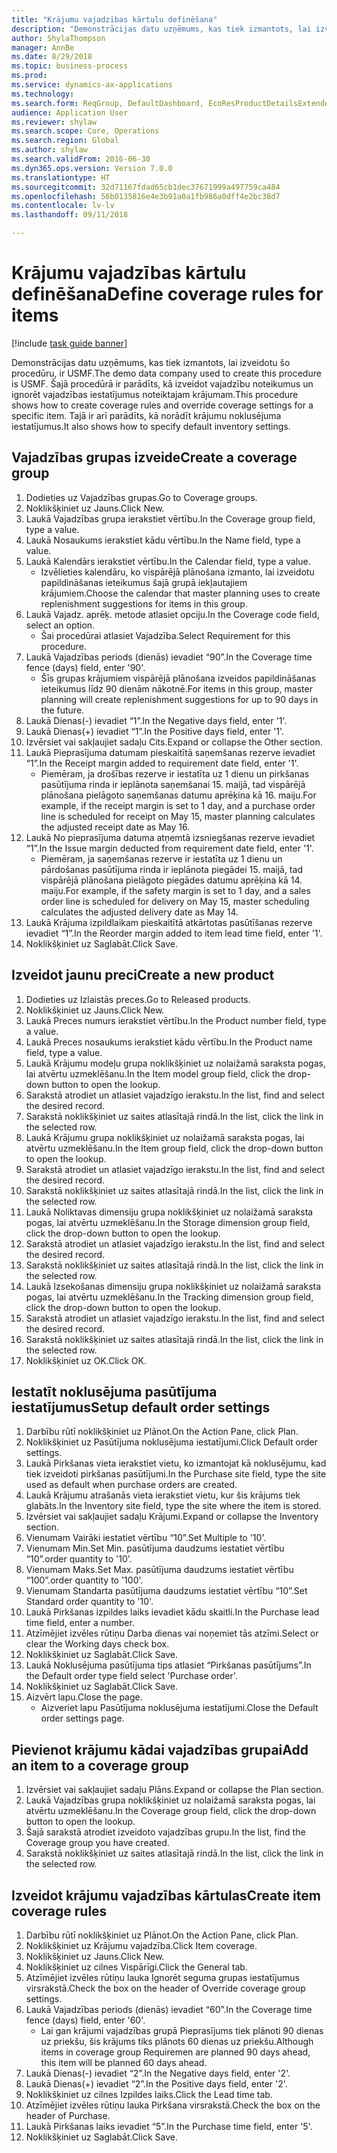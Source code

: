 ```yaml
--- 
title: "Krājumu vajadzības kārtulu definēšana"
description: "Demonstrācijas datu uzņēmums, kas tiek izmantots, lai izveidotu šo procedūru, ir USMF."
author: ShylaThompson
manager: AnnBe
ms.date: 8/29/2018
ms.topic: business-process
ms.prod: 
ms.service: dynamics-ax-applications
ms.technology: 
ms.search.form: ReqGroup, DefaultDashboard, EcoResProductDetailsExtended, EcoResProductCreate, InventItemOrderSetup, ReqItemTable
audience: Application User
ms.reviewer: shylaw
ms.search.scope: Core, Operations
ms.search.region: Global
ms.author: shylaw
ms.search.validFrom: 2016-06-30
ms.dyn365.ops.version: Version 7.0.0
ms.translationtype: HT
ms.sourcegitcommit: 32d71167fdad65cb1dec37671999a497759ca484
ms.openlocfilehash: 56b0135816e4e3b91a0a1fb986a0dff4e2bc38d7
ms.contentlocale: lv-lv
ms.lasthandoff: 09/11/2018

---
```

# <a name="define-coverage-rules-for-items"></a><span data-ttu-id="8d9ad-103">Krājumu vajadzības kārtulu definēšana</span><span class="sxs-lookup"><span data-stu-id="8d9ad-103">Define coverage rules for items</span></span>

[!include [task guide banner](../../includes/task-guide-banner.md)]

<span data-ttu-id="8d9ad-104">Demonstrācijas datu uzņēmums, kas tiek izmantots, lai izveidotu šo procedūru, ir USMF.</span><span class="sxs-lookup"><span data-stu-id="8d9ad-104">The demo data company used to create this procedure is USMF.</span></span> <span data-ttu-id="8d9ad-105">Šajā procedūrā ir parādīts, kā izveidot vajadzību noteikumus un ignorēt vajadzības iestatījumus noteiktajam krājumam.</span><span class="sxs-lookup"><span data-stu-id="8d9ad-105">This procedure shows how to create coverage rules and override coverage settings for a specific item.</span></span> <span data-ttu-id="8d9ad-106">Tajā ir arī parādīts, kā norādīt krājumu noklusējuma iestatījumus.</span><span class="sxs-lookup"><span data-stu-id="8d9ad-106">It also shows how to specify default inventory settings.</span></span>


## <a name="create-a-coverage-group"></a><span data-ttu-id="8d9ad-107">Vajadzības grupas izveide</span><span class="sxs-lookup"><span data-stu-id="8d9ad-107">Create a coverage group</span></span>
1. <span data-ttu-id="8d9ad-108">Dodieties uz Vajadzības grupas.</span><span class="sxs-lookup"><span data-stu-id="8d9ad-108">Go to Coverage groups.</span></span>
2. <span data-ttu-id="8d9ad-109">Noklikšķiniet uz Jauns.</span><span class="sxs-lookup"><span data-stu-id="8d9ad-109">Click New.</span></span>
3. <span data-ttu-id="8d9ad-110">Laukā Vajadzības grupa ierakstiet vērtību.</span><span class="sxs-lookup"><span data-stu-id="8d9ad-110">In the Coverage group field, type a value.</span></span>
4. <span data-ttu-id="8d9ad-111">Laukā Nosaukums ierakstiet kādu vērtību.</span><span class="sxs-lookup"><span data-stu-id="8d9ad-111">In the Name field, type a value.</span></span>
5. <span data-ttu-id="8d9ad-112">Laukā Kalendārs ierakstiet vērtību.</span><span class="sxs-lookup"><span data-stu-id="8d9ad-112">In the Calendar field, type a value.</span></span>
    * <span data-ttu-id="8d9ad-113">Izvēlieties kalendāru, ko vispārējā plānošana izmanto, lai izveidotu papildināšanas ieteikumus šajā grupā iekļautajiem krājumiem.</span><span class="sxs-lookup"><span data-stu-id="8d9ad-113">Choose the calendar that master planning uses to create replenishment suggestions for items in this group.</span></span>  
6. <span data-ttu-id="8d9ad-114">Laukā Vajadz. aprēķ. metode atlasiet opciju.</span><span class="sxs-lookup"><span data-stu-id="8d9ad-114">In the Coverage code field, select an option.</span></span>
    * <span data-ttu-id="8d9ad-115">Šai procedūrai atlasiet Vajadzība.</span><span class="sxs-lookup"><span data-stu-id="8d9ad-115">Select Requirement for this procedure.</span></span>  
7. <span data-ttu-id="8d9ad-116">Laukā Vajadzības periods (dienās) ievadiet “90”.</span><span class="sxs-lookup"><span data-stu-id="8d9ad-116">In the Coverage time fence (days) field, enter '90'.</span></span>
    * <span data-ttu-id="8d9ad-117">Šīs grupas krājumiem vispārējā plānošana izveidos papildināšanas ieteikumus līdz 90 dienām nākotnē.</span><span class="sxs-lookup"><span data-stu-id="8d9ad-117">For items in this group, master planning will create replenishment suggestions for up to 90 days in the future.</span></span>  
8. <span data-ttu-id="8d9ad-118">Laukā Dienas(-) ievadiet “1”.</span><span class="sxs-lookup"><span data-stu-id="8d9ad-118">In the Negative days field, enter '1'.</span></span>
9. <span data-ttu-id="8d9ad-119">Laukā Dienas(+) ievadiet “1”.</span><span class="sxs-lookup"><span data-stu-id="8d9ad-119">In the Positive days field, enter '1'.</span></span>
10. <span data-ttu-id="8d9ad-120">Izvērsiet vai sakļaujiet sadaļu Cits.</span><span class="sxs-lookup"><span data-stu-id="8d9ad-120">Expand or collapse the Other section.</span></span>
11. <span data-ttu-id="8d9ad-121">Laukā Pieprasījuma datumam pieskaitītā saņemšanas rezerve ievadiet “1”.</span><span class="sxs-lookup"><span data-stu-id="8d9ad-121">In the Receipt margin added to requirement date field, enter '1'.</span></span>
    * <span data-ttu-id="8d9ad-122">Piemēram, ja drošības rezerve ir iestatīta uz 1 dienu un pirkšanas pasūtījuma rinda ir ieplānota saņemšanai 15. maijā, tad vispārējā plānošana pielāgoto saņemšanas datumu aprēķina kā 16. maiju.</span><span class="sxs-lookup"><span data-stu-id="8d9ad-122">For example, if the receipt margin is set to 1 day, and a purchase order line is scheduled for receipt on May 15, master planning calculates the adjusted receipt date as May 16.</span></span>  
12. <span data-ttu-id="8d9ad-123">Laukā No pieprasījuma datuma atņemtā izsniegšanas rezerve ievadiet “1”.</span><span class="sxs-lookup"><span data-stu-id="8d9ad-123">In the Issue margin deducted from requirement date field, enter '1'.</span></span>
    * <span data-ttu-id="8d9ad-124">Piemēram, ja saņemšanas rezerve ir iestatīta uz 1 dienu un pārdošanas pasūtījuma rinda ir ieplānota piegādei 15. maijā, tad vispārējā plānošana pielāgoto piegādes datumu aprēķina kā 14. maiju.</span><span class="sxs-lookup"><span data-stu-id="8d9ad-124">For example, if the safety margin is set to 1 day, and a sales order line is scheduled for delivery on May 15, master scheduling calculates the adjusted delivery date as May 14.</span></span>  
13. <span data-ttu-id="8d9ad-125">Laukā Krājuma izpildlaikam pieskaitītā atkārtotas pasūtīšanas rezerve ievadiet “1”.</span><span class="sxs-lookup"><span data-stu-id="8d9ad-125">In the Reorder margin added to item lead time field, enter '1'.</span></span>
14. <span data-ttu-id="8d9ad-126">Noklikšķiniet uz Saglabāt.</span><span class="sxs-lookup"><span data-stu-id="8d9ad-126">Click Save.</span></span>

## <a name="create-a-new-product"></a><span data-ttu-id="8d9ad-127">Izveidot jaunu preci</span><span class="sxs-lookup"><span data-stu-id="8d9ad-127">Create a new product</span></span>
1. <span data-ttu-id="8d9ad-128">Dodieties uz Izlaistās preces.</span><span class="sxs-lookup"><span data-stu-id="8d9ad-128">Go to Released products.</span></span>
2. <span data-ttu-id="8d9ad-129">Noklikšķiniet uz Jauns.</span><span class="sxs-lookup"><span data-stu-id="8d9ad-129">Click New.</span></span>
3. <span data-ttu-id="8d9ad-130">Laukā Preces numurs ierakstiet vērtību.</span><span class="sxs-lookup"><span data-stu-id="8d9ad-130">In the Product number field, type a value.</span></span>
4. <span data-ttu-id="8d9ad-131">Laukā Preces nosaukums ierakstiet kādu vērtību.</span><span class="sxs-lookup"><span data-stu-id="8d9ad-131">In the Product name field, type a value.</span></span>
5. <span data-ttu-id="8d9ad-132">Laukā Krājumu modeļu grupa noklikšķiniet uz nolaižamā saraksta pogas, lai atvērtu uzmeklēšanu.</span><span class="sxs-lookup"><span data-stu-id="8d9ad-132">In the Item model group field, click the drop-down button to open the lookup.</span></span>
6. <span data-ttu-id="8d9ad-133">Sarakstā atrodiet un atlasiet vajadzīgo ierakstu.</span><span class="sxs-lookup"><span data-stu-id="8d9ad-133">In the list, find and select the desired record.</span></span>
7. <span data-ttu-id="8d9ad-134">Sarakstā noklikšķiniet uz saites atlasītajā rindā.</span><span class="sxs-lookup"><span data-stu-id="8d9ad-134">In the list, click the link in the selected row.</span></span>
8. <span data-ttu-id="8d9ad-135">Laukā Krājumu grupa noklikšķiniet uz nolaižamā saraksta pogas, lai atvērtu uzmeklēšanu.</span><span class="sxs-lookup"><span data-stu-id="8d9ad-135">In the Item group field, click the drop-down button to open the lookup.</span></span>
9. <span data-ttu-id="8d9ad-136">Sarakstā atrodiet un atlasiet vajadzīgo ierakstu.</span><span class="sxs-lookup"><span data-stu-id="8d9ad-136">In the list, find and select the desired record.</span></span>
10. <span data-ttu-id="8d9ad-137">Sarakstā noklikšķiniet uz saites atlasītajā rindā.</span><span class="sxs-lookup"><span data-stu-id="8d9ad-137">In the list, click the link in the selected row.</span></span>
11. <span data-ttu-id="8d9ad-138">Laukā Noliktavas dimensiju grupa noklikšķiniet uz nolaižamā saraksta pogas, lai atvērtu uzmeklēšanu.</span><span class="sxs-lookup"><span data-stu-id="8d9ad-138">In the Storage dimension group field, click the drop-down button to open the lookup.</span></span>
12. <span data-ttu-id="8d9ad-139">Sarakstā atrodiet un atlasiet vajadzīgo ierakstu.</span><span class="sxs-lookup"><span data-stu-id="8d9ad-139">In the list, find and select the desired record.</span></span>
13. <span data-ttu-id="8d9ad-140">Sarakstā noklikšķiniet uz saites atlasītajā rindā.</span><span class="sxs-lookup"><span data-stu-id="8d9ad-140">In the list, click the link in the selected row.</span></span>
14. <span data-ttu-id="8d9ad-141">Laukā Izsekošanas dimensiju grupa noklikšķiniet uz nolaižamā saraksta pogas, lai atvērtu uzmeklēšanu.</span><span class="sxs-lookup"><span data-stu-id="8d9ad-141">In the Tracking dimension group field, click the drop-down button to open the lookup.</span></span>
15. <span data-ttu-id="8d9ad-142">Sarakstā atrodiet un atlasiet vajadzīgo ierakstu.</span><span class="sxs-lookup"><span data-stu-id="8d9ad-142">In the list, find and select the desired record.</span></span>
16. <span data-ttu-id="8d9ad-143">Sarakstā noklikšķiniet uz saites atlasītajā rindā.</span><span class="sxs-lookup"><span data-stu-id="8d9ad-143">In the list, click the link in the selected row.</span></span>
17. <span data-ttu-id="8d9ad-144">Noklikšķiniet uz OK.</span><span class="sxs-lookup"><span data-stu-id="8d9ad-144">Click OK.</span></span>

## <a name="setup-default-order-settings"></a><span data-ttu-id="8d9ad-145">Iestatīt noklusējuma pasūtījuma iestatījumus</span><span class="sxs-lookup"><span data-stu-id="8d9ad-145">Setup default order settings</span></span>
1. <span data-ttu-id="8d9ad-146">Darbību rūtī noklikšķiniet uz Plānot.</span><span class="sxs-lookup"><span data-stu-id="8d9ad-146">On the Action Pane, click Plan.</span></span>
2. <span data-ttu-id="8d9ad-147">Noklikšķiniet uz Pasūtījuma noklusējuma iestatījumi.</span><span class="sxs-lookup"><span data-stu-id="8d9ad-147">Click Default order settings.</span></span>
3. <span data-ttu-id="8d9ad-148">Laukā Pirkšanas vieta ierakstiet vietu, ko izmantojat kā noklusējumu, kad tiek izveidoti pirkšanas pasūtījumi.</span><span class="sxs-lookup"><span data-stu-id="8d9ad-148">In the Purchase site field, type the site used as default when purchase orders are created.</span></span>
4. <span data-ttu-id="8d9ad-149">Laukā Krājumu atrašanās vieta ierakstiet vietu, kur šis krājums tiek glabāts.</span><span class="sxs-lookup"><span data-stu-id="8d9ad-149">In the Inventory site field, type the site where the item is stored.</span></span>
5. <span data-ttu-id="8d9ad-150">Izvērsiet vai sakļaujiet sadaļu Krājumi.</span><span class="sxs-lookup"><span data-stu-id="8d9ad-150">Expand or collapse the Inventory section.</span></span>
6. <span data-ttu-id="8d9ad-151">Vienumam Vairāki iestatiet vērtību “10”.</span><span class="sxs-lookup"><span data-stu-id="8d9ad-151">Set Multiple to '10'.</span></span>
7. <span data-ttu-id="8d9ad-152">Vienumam Min.</span><span class="sxs-lookup"><span data-stu-id="8d9ad-152">Set Min.</span></span> <span data-ttu-id="8d9ad-153">pasūtījuma daudzums iestatiet vērtību “10”.</span><span class="sxs-lookup"><span data-stu-id="8d9ad-153">order quantity to '10'.</span></span>
8. <span data-ttu-id="8d9ad-154">Vienumam Maks.</span><span class="sxs-lookup"><span data-stu-id="8d9ad-154">Set Max.</span></span> <span data-ttu-id="8d9ad-155">pasūtījuma daudzums iestatiet vērtību “100”.</span><span class="sxs-lookup"><span data-stu-id="8d9ad-155">order quantity to '100'.</span></span>
9. <span data-ttu-id="8d9ad-156">Vienumam Standarta pasūtījuma daudzums iestatiet vērtību “10”.</span><span class="sxs-lookup"><span data-stu-id="8d9ad-156">Set Standard order quantity to '10'.</span></span>
10. <span data-ttu-id="8d9ad-157">Laukā Pirkšanas izpildes laiks ievadiet kādu skaitli.</span><span class="sxs-lookup"><span data-stu-id="8d9ad-157">In the Purchase lead time field, enter a number.</span></span>
11. <span data-ttu-id="8d9ad-158">Atzīmējiet izvēles rūtiņu Darba dienas vai noņemiet tās atzīmi.</span><span class="sxs-lookup"><span data-stu-id="8d9ad-158">Select or clear the Working days check box.</span></span>
12. <span data-ttu-id="8d9ad-159">Noklikšķiniet uz Saglabāt.</span><span class="sxs-lookup"><span data-stu-id="8d9ad-159">Click Save.</span></span>
13. <span data-ttu-id="8d9ad-160">Laukā Noklusējuma pasūtījuma tips atlasiet “Pirkšanas pasūtījums”.</span><span class="sxs-lookup"><span data-stu-id="8d9ad-160">In the Default order type field select 'Purchase order'.</span></span>
14. <span data-ttu-id="8d9ad-161">Noklikšķiniet uz Saglabāt.</span><span class="sxs-lookup"><span data-stu-id="8d9ad-161">Click Save.</span></span>
15. <span data-ttu-id="8d9ad-162">Aizvērt lapu.</span><span class="sxs-lookup"><span data-stu-id="8d9ad-162">Close the page.</span></span>
    * <span data-ttu-id="8d9ad-163">Aizveriet lapu Pasūtījuma noklusējuma iestatījumi.</span><span class="sxs-lookup"><span data-stu-id="8d9ad-163">Close the Default order settings page.</span></span>  

## <a name="add-an-item-to-a-coverage-group"></a><span data-ttu-id="8d9ad-164">Pievienot krājumu kādai vajadzības grupai</span><span class="sxs-lookup"><span data-stu-id="8d9ad-164">Add an item to a coverage group</span></span>
1. <span data-ttu-id="8d9ad-165">Izvērsiet vai sakļaujiet sadaļu Plāns.</span><span class="sxs-lookup"><span data-stu-id="8d9ad-165">Expand or collapse the Plan section.</span></span>
2. <span data-ttu-id="8d9ad-166">Laukā Vajadzības grupa noklikšķiniet uz nolaižamā saraksta pogas, lai atvērtu uzmeklēšanu.</span><span class="sxs-lookup"><span data-stu-id="8d9ad-166">In the Coverage group field, click the drop-down button to open the lookup.</span></span>
3. <span data-ttu-id="8d9ad-167">Šajā sarakstā atrodiet izveidoto vajadzības grupu.</span><span class="sxs-lookup"><span data-stu-id="8d9ad-167">In the list, find the Coverage group you have created.</span></span>
4. <span data-ttu-id="8d9ad-168">Sarakstā noklikšķiniet uz saites atlasītajā rindā.</span><span class="sxs-lookup"><span data-stu-id="8d9ad-168">In the list, click the link in the selected row.</span></span>

## <a name="create-item-coverage-rules"></a><span data-ttu-id="8d9ad-169">Izveidot krājumu vajadzības kārtulas</span><span class="sxs-lookup"><span data-stu-id="8d9ad-169">Create item coverage rules</span></span>
1. <span data-ttu-id="8d9ad-170">Darbību rūtī noklikšķiniet uz Plānot.</span><span class="sxs-lookup"><span data-stu-id="8d9ad-170">On the Action Pane, click Plan.</span></span>
2. <span data-ttu-id="8d9ad-171">Noklikšķiniet uz Krājumu vajadzība.</span><span class="sxs-lookup"><span data-stu-id="8d9ad-171">Click Item coverage.</span></span>
3. <span data-ttu-id="8d9ad-172">Noklikšķiniet uz Jauns.</span><span class="sxs-lookup"><span data-stu-id="8d9ad-172">Click New.</span></span>
4. <span data-ttu-id="8d9ad-173">Noklikšķiniet uz cilnes Vispārīgi.</span><span class="sxs-lookup"><span data-stu-id="8d9ad-173">Click the General tab.</span></span>
5. <span data-ttu-id="8d9ad-174">Atzīmējiet izvēles rūtiņu lauka Ignorēt seguma grupas iestatījumus virsrakstā.</span><span class="sxs-lookup"><span data-stu-id="8d9ad-174">Check the box on the header of Override coverage group settings.</span></span>
6. <span data-ttu-id="8d9ad-175">Laukā Vajadzības periods (dienās) ievadiet “60”.</span><span class="sxs-lookup"><span data-stu-id="8d9ad-175">In the Coverage time fence (days) field, enter '60'.</span></span>
    * <span data-ttu-id="8d9ad-176">Lai gan krājumi vajadzības grupā Pieprasījums tiek plānoti 90 dienas uz priekšu, šis krājums tiks plānots 60 dienas uz priekšu.</span><span class="sxs-lookup"><span data-stu-id="8d9ad-176">Although items in coverage group Requiremen are planned 90 days ahead, this item will be planned 60 days ahead.</span></span>  
7. <span data-ttu-id="8d9ad-177">Laukā Dienas(-) ievadiet “2”.</span><span class="sxs-lookup"><span data-stu-id="8d9ad-177">In the Negative days field, enter '2'.</span></span>
8. <span data-ttu-id="8d9ad-178">Laukā Dienas(+) ievadiet “2”.</span><span class="sxs-lookup"><span data-stu-id="8d9ad-178">In the Positive days field, enter '2'.</span></span>
9. <span data-ttu-id="8d9ad-179">Noklikšķiniet uz cilnes Izpildes laiks.</span><span class="sxs-lookup"><span data-stu-id="8d9ad-179">Click the Lead time tab.</span></span>
10. <span data-ttu-id="8d9ad-180">Atzīmējiet izvēles rūtiņu lauka Pirkšana virsrakstā.</span><span class="sxs-lookup"><span data-stu-id="8d9ad-180">Check the box on the header of Purchase.</span></span>
11. <span data-ttu-id="8d9ad-181">Laukā Pirkšanas laiks ievadiet “5”.</span><span class="sxs-lookup"><span data-stu-id="8d9ad-181">In the Purchase time field, enter '5'.</span></span>
12. <span data-ttu-id="8d9ad-182">Noklikšķiniet uz Saglabāt.</span><span class="sxs-lookup"><span data-stu-id="8d9ad-182">Click Save.</span></span>


